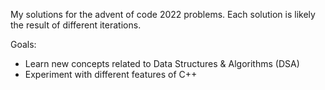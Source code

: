 My solutions for the advent of code 2022 problems. Each solution is likely the result
of different iterations.

Goals:
- Learn new concepts related to Data Structures & Algorithms (DSA)
- Experiment with different features of C++
